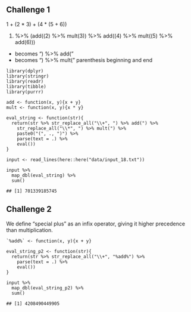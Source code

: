 ## Challenge 1

1 + (2 \* 3) + (4 \* (5 + 6))

1.  %&gt;% (add((2) %&gt;% mult(3)) %&gt;% add((4) %&gt;% mult((5)
    %&gt;% add(6)))

-   becomes “) %&gt;% add(”
-   becomes “) %&gt;% mult(” parenthesis beginning and end

<!-- -->

    library(dplyr)
    library(stringr)
    library(readr)
    library(tibble)
    library(purrr)

    add <- function(x, y){x + y}
    mult <- function(x, y){x * y}

    eval_string <- function(str){
      return(str %>% str_replace_all("\\+", ") %>% add(") %>% 
        str_replace_all("\\*", ") %>% mult(") %>% 
        paste0("(", ., ")") %>% 
        parse(text = .) %>% 
        eval())
    }

    input <- read_lines(here::here("data/input_18.txt")) 

    input %>% 
      map_dbl(eval_string) %>% 
      sum()

    ## [1] 701339185745

## Challenge 2

We define “special plus” as an infix operator, giving it higher
precedence than multiplication.

    `%add%` <- function(x, y){x + y}

    eval_string_p2 <- function(str){
      return(str %>% str_replace_all("\\+", "%add%") %>% 
        parse(text = .) %>% 
        eval())
    }

    input %>% 
      map_dbl(eval_string_p2) %>% 
      sum()

    ## [1] 4208490449905
